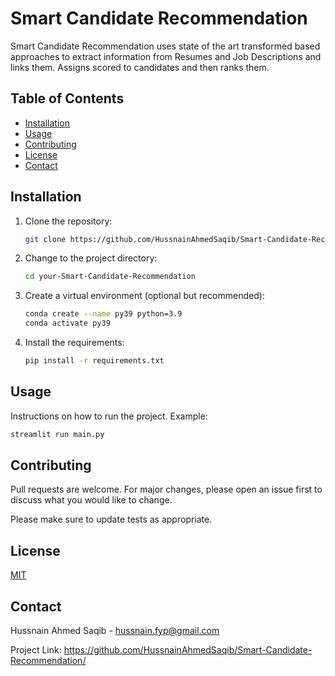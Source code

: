 # Smart Candidate Recommendation

Smart Candidate Recommendation uses state of the art transformed based approaches to extract information from Resumes and Job Descriptions and links them. 
Assigns scored to candidates and then ranks them.

## Table of Contents

- [Installation](#installation)
- [Usage](#usage)
- [Contributing](#contributing)
- [License](#license)
- [Contact](#contact)

## Installation

1. Clone the repository:

    ```sh
    git clone https://github.com/HussnainAhmedSaqib/Smart-Candidate-Recommendation.git
    ```

2. Change to the project directory:

    ```sh
    cd your-Smart-Candidate-Recommendation
    ```

3. Create a virtual environment (optional but recommended):

    ```sh
    conda create --name py39 python=3.9
    conda activate py39
    ```

4. Install the requirements:

    ```sh
    pip install -r requirements.txt
    ```

## Usage

Instructions on how to run the project. Example:

```sh
streamlit run main.py
```

## Contributing

Pull requests are welcome. For major changes, please open an issue first
to discuss what you would like to change.

Please make sure to update tests as appropriate.

## License

[MIT](https://choosealicense.com/licenses/mit/)

## Contact

Hussnain Ahmed Saqib - hussnain.fyp@gmail.com

Project Link: https://github.com/HussnainAhmedSaqib/Smart-Candidate-Recommendation/

